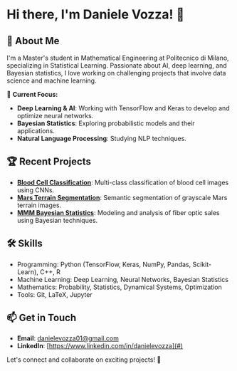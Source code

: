 # Hi there, I'm Daniele Vozza! 👋

## 🚀 About Me
I'm a Master's student in Mathematical Engineering at Politecnico di Milano, specializing in Statistical Learning. Passionate about AI, deep learning, and Bayesian statistics, I love working on challenging projects that involve data science and machine learning.

🔭 **Current Focus:**
- **Deep Learning & AI**: Working with TensorFlow and Keras to develop and optimize neural networks.
- **Bayesian Statistics**: Exploring probabilistic models and their applications.
- **Natural Language Processing**: Studying NLP techniques.

## 🏆 Recent Projects
- **[Blood Cell Classification](https://github.com/danyvois01/AN2DL-challenge-1)**: Multi-class classification of blood cell images using CNNs.
- **[Mars Terrain Segmentation](https://github.com/danyvois01/AN2DL-challenge-2)**: Semantic segmentation of grayscale Mars terrain images.
- **[MMM Bayesian Statistics](https://github.com/danyvois01/MMM_Bayesian_Project)**: Modeling and analysis of fiber optic sales using Bayesian techniques.

## 🛠️ Skills
- Programming: Python (TensorFlow, Keras, NumPy, Pandas, Scikit-Learn), C++, R
- Machine Learning: Deep Learning, Neural Networks, Bayesian Statistics
- Mathematics: Probability, Statistics, Dynamical Systems, Optimization
- Tools: Git, LaTeX, Jupyter

## 📫 Get in Touch
- **Email**: danielevozza01@gmail.com
- **LinkedIn**: [https://www.linkedin.com/in/danielevozza](#)

Let's connect and collaborate on exciting projects! 🚀
